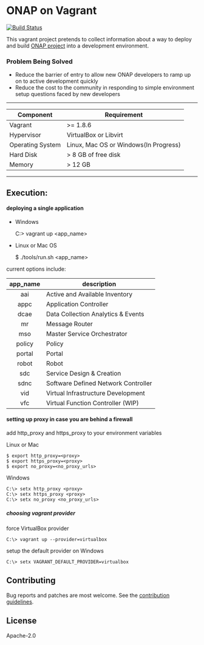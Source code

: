 # ONAP on Vagrant

[![Build Status](https://api.travis-ci.org/electrocucaracha/vagrant-onap.svg?branch=master)](https://api.travis-ci.org/electrocucaracha/vagrant-onap)

This vagrant project pretends to collect information about a way to deploy
and build [ONAP project](https://www.onap.org/) into a development environment.

### Problem Being Solved

* Reduce the barrier of entry to allow new ONAP developers to ramp up on to
active development quickly
* Reduce the cost to the community in responding to simple environment setup
questions faced by new developers

---

| Component        | Requirement                           |
|------------------|---------------------------------------|
| Vagrant          | >= 1.8.6                              |
| Hypervisor       | VirtualBox or Libvirt                 |
| Operating System | Linux, Mac OS or Windows(In Progress) |
| Hard Disk        | > 8 GB of free disk                   |
| Memory           | > 12 GB                               |

---

## Execution:

#### deploying a single application

* Windows

    C:\> vagrant up <app_name>

* Linux or Mac OS

    $ ./tools/run.sh <app_name>

current options include:

| app_name  | description                         |
|:---------:|-------------------------------------|
| aai       | Active and Available Inventory      |
| appc      | Application Controller              |
| dcae      | Data Collection Analytics & Events  |
| mr        | Message Router                      |
| mso       | Master Service Orchestrator         |
| policy    | Policy                              |
| portal    | Portal                              |
| robot     | Robot                               |
| sdc       | Service Design & Creation           |
| sdnc      | Software Defined Network Controller |
| vid       | Virtual Infrastructure Development  |
| vfc       | Virtual Function Controller (WIP)   |

#### setting up proxy in case you are behind a firewall

add http_proxy and https_proxy to your environment variables

Linux or Mac

    $ export http_proxy=<proxy>
    $ export https_proxy=<proxy>
    $ export no_proxy=<no_proxy_urls>

Windows

    C:\> setx http_proxy <proxy>
    C:\> setx https_proxy <proxy>
    C:\> setx no_proxy <no_proxy_urls>

##### choosing vagrant provider
force VirtualBox provider

    C:\> vagrant up --provider=virtualbox

setup the default provider on Windows

    C:\> setx VAGRANT_DEFAULT_PROVIDER=virtualbox

## Contributing

Bug reports and patches are most welcome.
See the [contribution guidelines](CONTRIBUTING.md).

## License

Apache-2.0

